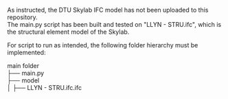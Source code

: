As instructed, the DTU Skylab IFC model has not been uploaded to this repository.  
The main.py script has been built and tested on "LLYN - STRU.ifc", which is the structural element model of the Skylab.

For script to run as intended, the following folder hierarchy must be implemented:  

main folder  
├── main.py  
├── model  
│   ├── LLYN - STRU.ifc.ifc  
